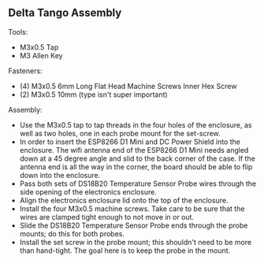 ## Delta Tango Assembly

Tools:
- M3x0.5 Tap
- M3 Allen Key

Fasteners:
- (4) M3x0.5 6mm Long Flat Head Machine Screws Inner Hex Screw
- (2) M3x0.5 10mm (type isn't super important)


Assembly:
- Use the M3x0.5 tap to tap threads in the four holes of the enclosure, as well as two holes, one in each probe mount for the set-screw.
- In order to insert the ESP8266 D1 Mini and DC Power Shield into the enclosure. The wifi antenna end of the ESP8266 D1 Mini needs angled down at a 45 degree angle and slid to the back corner of the case. If the antenna end is all the way in the corner, the board should be able to flip down into the enclosure.
- Pass both sets of DS18B20 Temperature Sensor Probe wires through the side opening of the electronics enclosure.
- Align the electronics enclosure lid onto the top of the enclosure.
- Install the four M3x0.5 machine screws. Take care to be sure that the wires are clamped tight enough to not move in or out.
- Slide the DS18B20 Temperature Sensor Probe ends through the probe mounts; do this for both probes.
- Install the set screw in the probe mount; this shouldn't need to be more than hand-tight. The goal here is to keep the probe in the mount.
